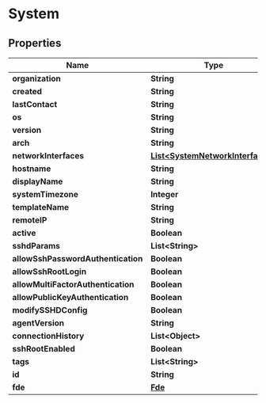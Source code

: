 
# System

## Properties
Name | Type | Description | Notes
------------ | ------------- | ------------- | -------------
**organization** | **String** |  |  [optional]
**created** | **String** |  |  [optional]
**lastContact** | **String** |  |  [optional]
**os** | **String** |  |  [optional]
**version** | **String** |  |  [optional]
**arch** | **String** |  |  [optional]
**networkInterfaces** | [**List&lt;SystemNetworkInterfaces&gt;**](SystemNetworkInterfaces.md) |  |  [optional]
**hostname** | **String** |  |  [optional]
**displayName** | **String** |  |  [optional]
**systemTimezone** | **Integer** |  |  [optional]
**templateName** | **String** |  |  [optional]
**remoteIP** | **String** |  |  [optional]
**active** | **Boolean** |  |  [optional]
**sshdParams** | **List&lt;String&gt;** |  |  [optional]
**allowSshPasswordAuthentication** | **Boolean** |  |  [optional]
**allowSshRootLogin** | **Boolean** |  |  [optional]
**allowMultiFactorAuthentication** | **Boolean** |  |  [optional]
**allowPublicKeyAuthentication** | **Boolean** |  |  [optional]
**modifySSHDConfig** | **Boolean** |  |  [optional]
**agentVersion** | **String** |  |  [optional]
**connectionHistory** | **List&lt;Object&gt;** |  |  [optional]
**sshRootEnabled** | **Boolean** |  |  [optional]
**tags** | **List&lt;String&gt;** |  |  [optional]
**id** | **String** |  |  [optional]
**fde** | [**Fde**](Fde.md) |  |  [optional]



